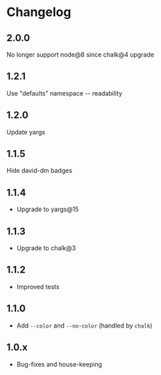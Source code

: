# Changelog

## 2.0.0

No longer support node@8 since chalk@4 upgrade

## 1.2.1

Use "defaults" namespace -- readability

## 1.2.0

Update yargs

## 1.1.5

Hide david-dm badges

## 1.1.4

- Upgrade to yargs@15

## 1.1.3

- Upgrade to chalk@3

## 1.1.2

- Improved tests

## 1.1.0

- Add `--color` and `--no-color` (handled by `chalk`)

## 1.0.x

- Bug-fixes and house-keeping
